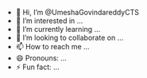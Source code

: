 - 👋 Hi, I’m @UmeshaGovindareddyCTS
- 👀 I’m interested in ...
- 🌱 I’m currently learning ...
- 💞️ I’m looking to collaborate on ...
- 📫 How to reach me ...
- 😄 Pronouns: ...
- ⚡ Fun fact: ...

<!---
UmeshaGovindareddyCTS/UmeshaGovindareddyCTS is a ✨ special ✨ repository because its `README.md` (this file) appears on your GitHub profile.
You can click the Preview link to take a look at your changes.
--->
